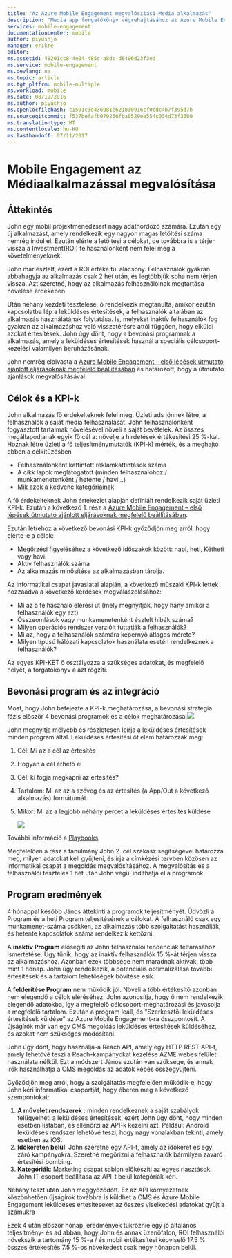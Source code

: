 ```yaml
---
title: "Az Azure Mobile Engagement megvalósítási Media alkalmazás"
description: "Media app forgatókönyv végrehajtásához az Azure Mobile Engagement"
services: mobile-engagement
documentationcenter: mobile
author: piyushjo
manager: erikre
editor: 
ms.assetid: 48201cc8-4e04-485c-a8dc-d6406d23f3ed
ms.service: mobile-engagement
ms.devlang: na
ms.topic: article
ms.tgt_pltfrm: mobile-multiple
ms.workload: mobile
ms.date: 08/19/2016
ms.author: piyushjo
ms.openlocfilehash: c1591c3e436981e621830916cf0cdc4b7f395d7b
ms.sourcegitcommit: f537befafb079256fba0529ee554c034d73f36b0
ms.translationtype: MT
ms.contentlocale: hu-HU
ms.lasthandoff: 07/11/2017
---
```

# <a name="implement-mobile-engagement-with-media-app"></a>Mobile Engagement az Médiaalkalmazással megvalósítása
## <a name="overview"></a>Áttekintés
John egy mobil projektmenedzsert nagy adathordozó számára. Ezután egy új alkalmazást, amely rendelkezik egy nagyon magas letöltési száma nemrég indul el. Ezután elérte a letöltési a célokat, de továbbra is a térjen vissza a Investment(ROI) felhasználónként nem felel meg a követelményeknek. 

John már észlelt, ezért a ROI értéke túl alacsony. Felhasználók gyakran abbahagyja az alkalmazás csak 2 hét után, és legtöbbjük soha nem térjen vissza. Azt szeretné, hogy az alkalmazás felhasználóinak megtartása növelése érdekében.

Után néhány kezdeti tesztelése, ő rendelkezik megtanulta, amikor ezután kapcsolatba lép a leküldéses értesítések, a felhasználók általában az alkalmazás használatának folytatása. Is, melyeket inaktív felhasználók fog gyakran az alkalmazáshoz való visszatérésre attól függően, hogy elküldi azokat értesítések. John úgy dönt, hogy a bevonási programnak a alkalmazás, amely a leküldéses értesítések használ a speciális célcsoport-kezelési valamilyen beruházásának.

John nemrég elolvasta a [Azure Mobile Engagement – első lépések útmutató ajánlott eljárásoknak megfelelő beállításában](mobile-engagement-getting-started-best-practices.md) és határozott, hogy a útmutató ajánlások megvalósításával.

## <a name="objectives-and-kpis"></a>Célok és a KPI-k
John alkalmazás fő érdekelteknek felel meg. Üzleti ads jönnek létre, a felhasználók a saját media felhasználását. John felhasználónként fogyasztott tartalmak növelésével növeli a saját bevételek. Az összes megállapodjanak egyik fő cél a: növelje a hirdetések értékesítési 25 %-kal. Hoznak létre üzleti a fő teljesítménymutatók (KPI-k) mérték, és a meghajtó ebben a célkitűzésben

* Felhasználónként kattintott reklámkattintások száma
* A cikk lapok meglátogatott (minden felhasználóhoz / munkamenetenként / hetente / havi...)
* Mik azok a kedvenc kategóriáinak

A fő érdekelteknek John értekezlet alapján definiált rendelkezik saját üzleti KPI-k. Ezután a következő 1. rész a [Azure Mobile Engagement – első lépések útmutató ajánlott eljárásoknak megfelelő beállításában](mobile-engagement-getting-started-best-practices.md). 

Ezután létrehoz a következő bevonási KPI-k győződjön meg arról, hogy elérte-e a célok:

* Megőrzési figyeléséhez a következő időszakok között: napi, heti, Kétheti vagy havi.
* Aktív felhasználók száma
* Az alkalmazás minősítése az alkalmazásban tárolja.

Az informatikai csapat javaslatai alapján, a következő műszaki KPI-k lettek hozzáadva a következő kérdések megválaszolásához:

* Mi az a felhasználó elérési út (mely megnyitják, hogy hány amikor a felhasználók egy azt)
* Összeomlások vagy munkamenetenként észlelt hibák száma?
* Milyen operációs rendszer verzióit futtatják a felhasználók?
* Mi az, hogy a felhasználók számára képernyő átlagos mérete?
* Milyen típusú hálózati kapcsolatok használata esetén rendelkeznek a felhasználók?

Az egyes KPI-KET ő osztályozza a szükséges adatokat, és megfelelő helyét, a forgatókönyv a azt rögzíti.

## <a name="engagement-program-and-integration"></a>Bevonási program és az integráció
Most, hogy John befejezte a KPI-k meghatározása, a bevonási stratégia fázis először 4 bevonási programok és a célok meghatározása:![][1]

John megnyitja mélyebb és részletesen leírja a leküldéses értesítések minden program által. Leküldéses értesítési öt elem határozzák meg:

1. Cél: Mi az a cél az értesítés
2. Hogyan a cél érhető el
3. Cél: ki fogja megkapni az értesítés?
4. Tartalom: Mi az az a szöveg és az értesítés (a App/Out a következő alkalmazás) formátumát
5. Mikor: Mi az a legjobb néhány percet a leküldéses értesítés küldése
   
    ![][2]

További információ a [Playbooks](https://github.com/Azure/azure-mobile-engagement-samples/tree/master/Playbooks).

Megfelelően a rész a tanulmány John 2. cél szakasz segítségével határozza meg, milyen adatokat kell gyűjteni, és írja a címkézési tervben közösen az informatikai csapat a megoldás megvalósításához. A megvalósítás és a felhasználói tesztelés 1 hét után John végül indíthatja el a programok.

## <a name="program-results"></a>Program eredmények
4 hónappal később János áttekinti a programok teljesítményét. Üdvözli a Program és a heti Program teljesítésének a célokat. A felhasználó csak egy munkamenet-száma csökken, az alkalmazás több szolgáltatást használják, és hetente kapcsolatok száma rendelkezik kettőzni.

A **inaktív Program** elősegíti az John felhasználói tendenciák feltárásához ismertetése. Úgy tűnik, hogy az inaktív felhasználók 15 %-át térjen vissza az alkalmazáshoz. Azonban ezek többsége nem maradnak aktívak, több mint 1 hónap. John úgy rendelkezik, a potenciális optimalizálása további értesítések és a tartalom lehetőségek bővítése esik.

A **felderítése Program** nem működik jól. Növeli a több értékesítő azonban nem elegendő a célok eléréséhez. John azonosítja, hogy ő nem rendelkezik elegendő adatokba, így a megfelelő célcsoport-meghatározási és javasolja a megfelelő tartalom. Ezután a program leáll, és "Szerkesztői leküldéses értesítések küldése" az Azure Mobile Engagement-ra összpontosít. A újságírók már van egy CMS megoldás leküldéses értesítések küldéséhez, és azokat nem szükséges módosítani.

John úgy dönt, hogy használja-a Reach API, amely egy HTTP REST API-t, amely lehetővé teszi a Reach-kampányokat kezelése AZME webes felület használata nélkül. Ezt a módszert János ezután van szüksége, és annak írók használhatja a CMS megoldás az adatok képes összegyűjteni.

Győződjön meg arról, hogy a szolgáltatás megfelelően működik-e, hogy John kéri informatikai csoportját, hogy éberen meg a következő szempontokat:

1. **A művelet rendszerek** : minden rendelkeznek a saját szabályok felügyelheti a leküldéses értesítések, ezért John úgy dönt, hogy minden esetben listában, és ellenőrzi az API-k kezelni azt.
   Például: Android leküldéses rendszer lehetővé teszi, hogy nagy vonalakban tekinti, amely esetben az iOS.
2. **Időkereten belül**: John szeretne egy API-t, amely az időkeret és egy záró kampányokra. Szeretné megőrizni a felhasználók bármilyen zavaró értesítési bombing.
3. **Kategóriák**: Marketing csapat sablon előkészíti az egyes riasztások. John IT-csoport beállítása az API-t belül kategóriák kéri.

Néhány teszt után John meggyőződött. Ez az API környezetnek köszönhetően újságírók továbbra is küldhet a CMS és Azure Mobile Engagement leküldéses értesítéseket az összes viselkedési adatokat gyűjt a számukra

Ezek 4 után először hónap, eredmények tükröznie egy jó általános teljesítmény- és ad abban, hogy John és annak üzenőfalon, ROI felhasználói növekszik a tartomány 15 %-a / és mobil értékesítési képviselő 17.5 % összes értékesítés 7.5 %-os növekedést csak négy hónapon belül.

<!--Image references-->
[1]: ./media/mobile-engagement-media-scenario/engagement-strategy.png
[2]: ./media/mobile-engagement-media-scenario/push-scenarios.png

<!--Link references-->
[Media Playbook link]: https://github.com/Azure/azure-mobile-engagement-samples/tree/master/Playbooks
